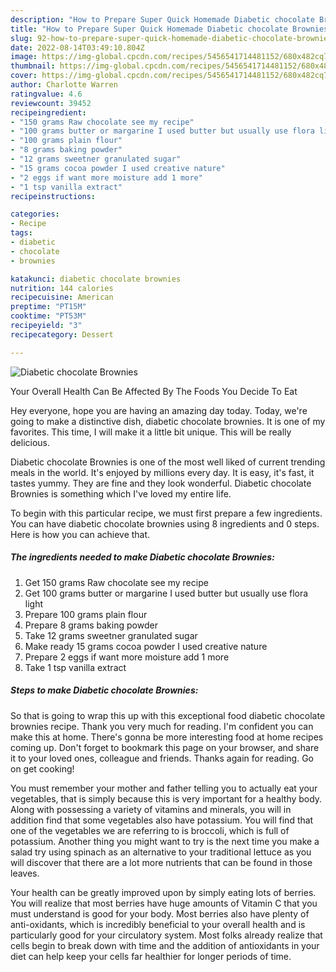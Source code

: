 ```yaml
---
description: "How to Prepare Super Quick Homemade Diabetic chocolate Brownies"
title: "How to Prepare Super Quick Homemade Diabetic chocolate Brownies"
slug: 92-how-to-prepare-super-quick-homemade-diabetic-chocolate-brownies
date: 2022-08-14T03:49:10.804Z
image: https://img-global.cpcdn.com/recipes/5456541714481152/680x482cq70/diabetic-chocolate-brownies-recipe-main-photo.jpg
thumbnail: https://img-global.cpcdn.com/recipes/5456541714481152/680x482cq70/diabetic-chocolate-brownies-recipe-main-photo.jpg
cover: https://img-global.cpcdn.com/recipes/5456541714481152/680x482cq70/diabetic-chocolate-brownies-recipe-main-photo.jpg
author: Charlotte Warren
ratingvalue: 4.6
reviewcount: 39452
recipeingredient:
- "150 grams Raw chocolate see my recipe"
- "100 grams butter or margarine I used butter but usually use flora light"
- "100 grams plain flour"
- "8 grams baking powder"
- "12 grams sweetner granulated sugar"
- "15 grams cocoa powder I used creative nature"
- "2 eggs if want more moisture add 1 more"
- "1 tsp vanilla extract"
recipeinstructions:

categories:
- Recipe
tags:
- diabetic
- chocolate
- brownies

katakunci: diabetic chocolate brownies 
nutrition: 144 calories
recipecuisine: American
preptime: "PT15M"
cooktime: "PT53M"
recipeyield: "3"
recipecategory: Dessert

---
```



![Diabetic chocolate Brownies](https://img-global.cpcdn.com/recipes/5456541714481152/680x482cq70/diabetic-chocolate-brownies-recipe-main-photo.jpg)

Your Overall Health Can Be Affected By The Foods You Decide To Eat

Hey everyone, hope you are having an amazing day today. Today, we're going to make a distinctive dish, diabetic chocolate brownies. It is one of my favorites. This time, I will make it a little bit unique. This will be really delicious.

Diabetic chocolate Brownies is one of the most well liked of current trending meals in the world. It's enjoyed by millions every day. It is easy, it's fast, it tastes yummy. They are fine and they look wonderful. Diabetic chocolate Brownies is something which I've loved my entire life.




To begin with this particular recipe, we must first prepare a few ingredients. You can have diabetic chocolate brownies using 8 ingredients and 0 steps. Here is how you can achieve that.

<!--inarticleads1-->

##### The ingredients needed to make Diabetic chocolate Brownies:

1. Get 150 grams Raw chocolate see my recipe
1. Get 100 grams butter or margarine I used butter but usually use flora light
1. Prepare 100 grams plain flour
1. Prepare 8 grams baking powder
1. Take 12 grams sweetner granulated sugar
1. Make ready 15 grams cocoa powder I used creative nature
1. Prepare 2 eggs if want more moisture add 1 more
1. Take 1 tsp vanilla extract




<!--inarticleads2-->

##### Steps to make Diabetic chocolate Brownies:





So that is going to wrap this up with this exceptional food diabetic chocolate brownies recipe. Thank you very much for reading. I'm confident you can make this at home. There's gonna be more interesting food at home recipes coming up. Don't forget to bookmark this page on your browser, and share it to your loved ones, colleague and friends. Thanks again for reading. Go on get cooking!

You must remember your mother and father telling you to actually eat your vegetables, that is simply because this is very important for a healthy body. Along with possessing a variety of vitamins and minerals, you will in addition find that some vegetables also have potassium. You will find that one of the vegetables we are referring to is broccoli, which is full of potassium. Another thing you might want to try is the next time you make a salad try using spinach as an alternative to your traditional lettuce as you will discover that there are a lot more nutrients that can be found in those leaves.

Your health can be greatly improved upon by simply eating lots of berries. You will realize that most berries have huge amounts of Vitamin C that you must understand is good for your body. Most berries also have plenty of anti-oxidants, which is incredibly beneficial to your overall health and is particularly good for your circulatory system. Most folks already realize that cells begin to break down with time and the addition of antioxidants in your diet can help keep your cells far healthier for longer periods of time.
